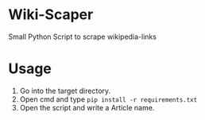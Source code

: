 # Wiki-Scaper
Small Python Script to scrape wikipedia-links
# Usage
1. Go into the target directory.
2. Open cmd and type ``pip install -r requirements.txt``
3. Open the script and write a Article name.
